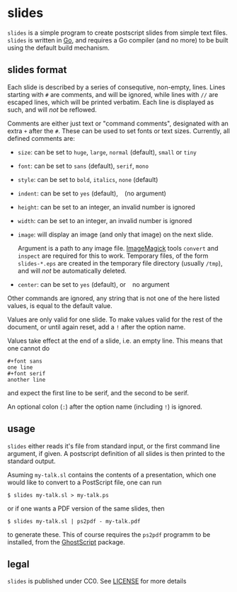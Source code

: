 slides
======

`slides` is a simple program to create postscript slides
from simple text files. `slides` is written in [Go][go],
and requires a Go compiler (and no more) to be built using
the default build mechanism.

slides format
-------------

Each slide is described by a series of consequtive, non-empty,
lines. Lines starting with `#` are comments, and will be 
ignored, while lines with `//` are escaped lines, which will 
be printed verbatim. Each line is displayed as such, and 
will *not* be reflowed.

Comments are either just text or "command comments", designated
with an extra `+` after the `#`. These can be used to set fonts
or text sizes. Currently, all defined comments are:

- `size`: can be set to `huge`, `large`, `normal` (default), `small` or `tiny`
- `font`: can be set to `sans` (default), `serif`, `mono`
- `style`: can be set to `bold`, `italics`, `none` (default)
- `indent`: can be set to `yes` (default), ` ` (no argument)
- `height`: can be set to an integer, an invalid number is ignored
- `width`: can be set to an integer, an invalid number is ignored
- `image`: will display an image (and only that image) on the next slide.

	Argument is a path to any image file. [ImageMagick][im] tools `convert`
	and `inspect` are required for this to work. Temporary files, of the form 
	`slides-*.eps` are created in the temporary file directory (usually 
	`/tmp`), and will *not* be automatically deleted.
- `center`: can be set to `yes` (default), or ` ` no argument

Other commands are ignored, any string that is not one of the 
here listed values, is equal to the default value. 

Values are only valid for one slide. To make values valid for the 
rest of the document, or until again reset, add a `!` after the 
option name.

Values take effect at the end of a slide, i.e. an empty line. This
means that one cannot do

	#+font sans
	one line
	#+font serif
	another line

and expect the first line to be serif, and the second to be serif.

An optional colon (`:`) after the option name (including `!`) is
ignored.

usage
-----

`slides` either reads it's file from standard input, or the first 
command line argument, if given. A postscript definition of all 
slides is then printed to the standard output.

Asuming `my-talk.sl` contains the contents of a presentation, 
which one would like to convert to a PostScript file, one can run

	$ slides my-talk.sl > my-talk.ps

or if one wants a PDF version of the same slides, then

	$ slides my-talk.sl | ps2pdf - my-talk.pdf

to generate these. This of course requires the `ps2pdf` programm
to be installed, from the [GhostScript][gs] package.

legal
-----

`slides` is published under CC0. See [LICENSE][license] for more
details

[go]: https://golang.org/
[im]: https://imagemagick.org/index.php
[gs]: https://www.ghostscript.com/
[license]: ./LICENSE
